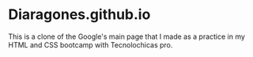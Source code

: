 # Diaragones.github.io
This is a clone of the Google's main page that I made as a practice in my HTML and CSS bootcamp with Tecnolochicas pro.
